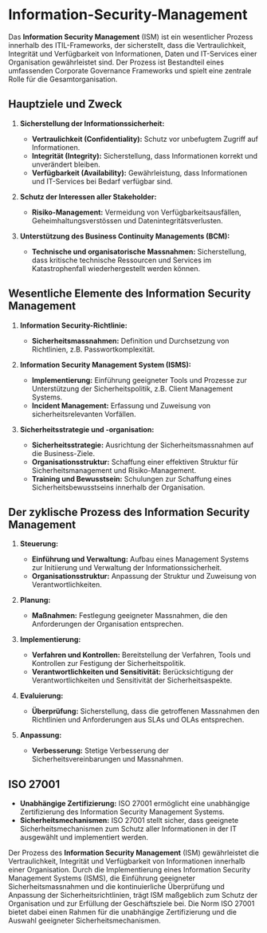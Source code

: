 # Information-Security-Management

Das **Information Security Management** (ISM) ist ein wesentlicher Prozess innerhalb des ITIL-Frameworks, der sicherstellt, dass die Vertraulichkeit, Integrität und Verfügbarkeit von Informationen, Daten und IT-Services einer Organisation gewährleistet sind. Der Prozess ist Bestandteil eines umfassenden Corporate Governance Frameworks und spielt eine zentrale Rolle für die Gesamtorganisation.

## Hauptziele und Zweck

1. **Sicherstellung der Informationssicherheit:**
    - **Vertraulichkeit (Confidentiality):** Schutz vor unbefugtem Zugriff auf Informationen.
    - **Integrität (Integrity):** Sicherstellung, dass Informationen korrekt und unverändert bleiben.
    - **Verfügbarkeit (Availability):** Gewährleistung, dass Informationen und IT-Services bei Bedarf verfügbar sind.

2. **Schutz der Interessen aller Stakeholder:**
    - **Risiko-Management:** Vermeidung von Verfügbarkeitsausfällen, Geheimhaltungsverstössen und Datenintegritätsverlusten.

3. **Unterstützung des Business Continuity Managements (BCM):**
    - **Technische und organisatorische Massnahmen:** Sicherstellung, dass kritische technische Ressourcen und Services im Katastrophenfall wiederhergestellt werden können.

## Wesentliche Elemente des Information Security Management

1. **Information Security-Richtlinie:**
    - **Sicherheitsmassnahmen:** Definition und Durchsetzung von Richtlinien, z.B. Passwortkomplexität.

2. **Information Security Management System (ISMS):**
    - **Implementierung:** Einführung geeigneter Tools und Prozesse zur Unterstützung der Sicherheitspolitik, z.B. Client Management Systems.
    - **Incident Management:** Erfassung und Zuweisung von sicherheitsrelevanten Vorfällen.

3. **Sicherheitsstrategie und -organisation:**
    - **Sicherheitsstrategie:** Ausrichtung der Sicherheitsmassnahmen auf die Business-Ziele.
    - **Organisationsstruktur:** Schaffung einer effektiven Struktur für Sicherheitsmanagement und Risiko-Management.
    - **Training und Bewusstsein:** Schulungen zur Schaffung eines Sicherheitsbewusstseins innerhalb der Organisation.

## Der zyklische Prozess des Information Security Management

1. **Steuerung:**
    - **Einführung und Verwaltung:** Aufbau eines Management Systems zur Initiierung und Verwaltung der Informationssicherheit.
    - **Organisationsstruktur:** Anpassung der Struktur und Zuweisung von Verantwortlichkeiten.

2. **Planung:**
    - **Maßnahmen:** Festlegung geeigneter Massnahmen, die den Anforderungen der Organisation entsprechen.

3. **Implementierung:**
    - **Verfahren und Kontrollen:** Bereitstellung der Verfahren, Tools und Kontrollen zur Festigung der Sicherheitspolitik.
    - **Verantwortlichkeiten und Sensitivität:** Berücksichtigung der Verantwortlichkeiten und Sensitivität der Sicherheitsaspekte.

4. **Evaluierung:**
    - **Überprüfung:** Sicherstellung, dass die getroffenen Massnahmen den Richtlinien und Anforderungen aus SLAs und OLAs entsprechen.

5. **Anpassung:**
    - **Verbesserung:** Stetige Verbesserung der Sicherheitsvereinbarungen und Massnahmen.

## ISO 27001

- **Unabhängige Zertifizierung:** ISO 27001 ermöglicht eine unabhängige Zertifizierung des Information Security Management Systems.
- **Sicherheitsmechanismen:** ISO 27001 stellt sicher, dass geeignete Sicherheitsmechanismen zum Schutz aller Informationen in der IT ausgewählt und implementiert werden.

Der Prozess des **Information Security Management** (ISM) gewährleistet die Vertraulichkeit, Integrität und Verfügbarkeit von Informationen innerhalb einer Organisation. Durch die Implementierung eines Information Security Management Systems (ISMS), die Einführung geeigneter Sicherheitsmassnahmen und die kontinuierliche Überprüfung und Anpassung der Sicherheitsrichtlinien, trägt ISM maßgeblich zum Schutz der Organisation und zur Erfüllung der Geschäftsziele bei. Die Norm ISO 27001 bietet dabei einen Rahmen für die unabhängige Zertifizierung und die Auswahl geeigneter Sicherheitsmechanismen.